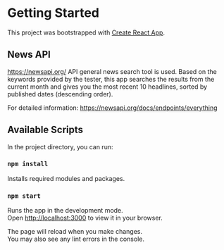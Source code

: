 # Getting Started 

This project was bootstrapped with [Create React App](https://github.com/facebook/create-react-app).

## News API

https://newsapi.org/ API general news search tool is used. Based on the keywords provided by the tester, this app searches the results from the current month and gives you the most recent 10 headlines, sorted by published dates (descending order). 

For detailed information: https://newsapi.org/docs/endpoints/everything

## Available Scripts

In the project directory, you can run:

### `npm install`

Installs required modules and packages.

### `npm start`

Runs the app in the development mode.\
Open [http://localhost:3000](http://localhost:3000) to view it in your browser.

The page will reload when you make changes.\
You may also see any lint errors in the console.